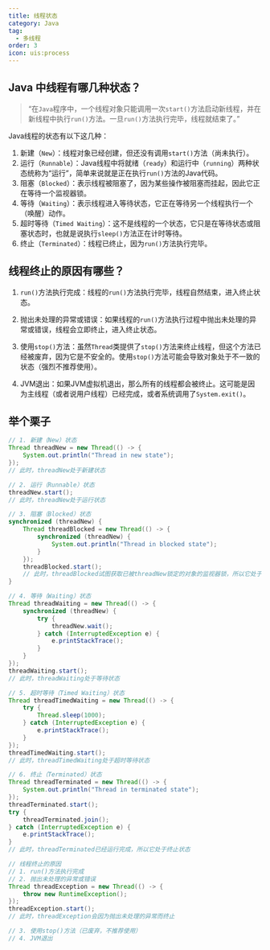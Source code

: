 ```yaml
---
title: 线程状态
category: Java
tag:
  - 多线程
order: 3
icon: uis:process
---
```



## Java 中线程有哪几种状态？

> “在`Java`程序中，一个线程对象只能调用一次`start()`方法启动新线程，并在新线程中执行`run()`方法。一旦`run()`方法执行完毕，线程就结束了。”

Java线程的状态有以下这几种：

1. 新建（`New`）：线程对象已经创建，但还没有调用`start()`方法（尚未执行）。
2. 运行（`Runnable`）：Java线程中将就绪（`ready`）和运行中（`running`）两种状态统称为“运行”，简单来说就是正在执行`run()`方法的Java代码。
3. 阻塞（`Blocked`）：表示线程被阻塞了，因为某些操作被阻塞而挂起，因此它正在等待一个监视器锁。
4. 等待（`Waiting`）：表示线程进入等待状态，它正在等待另一个线程执行一个（唤醒）动作。
5. 超时等待（`Timed Waiting`）：这不是线程的一个状态，它只是在等待状态或阻塞状态时，也就是说执行`sleep()`方法正在计时等待。
6. 终止（`Terminated`）：线程已终止，因为`run()`方法执行完毕。

## 线程终止的原因有哪些？

1. `run()`方法执行完成：线程的`run()`方法执行完毕，线程自然结束，进入终止状态。

2. 抛出未处理的异常或错误：如果线程的`run()`方法执行过程中抛出未处理的异常或错误，线程会立即终止，进入终止状态。

3. 使用`stop()`方法：虽然`Thread`类提供了`stop()`方法来终止线程，但这个方法已经被废弃，因为它是不安全的。使用`stop()`方法可能会导致对象处于不一致的状态（强烈不推荐使用）。

4. JVM退出：如果JVM虚拟机退出，那么所有的线程都会被终止。这可能是因为主线程（或者说用户线程）已经完成，或者系统调用了`System.exit()`。

## 举个栗子

```java
// 1. 新建（New）状态
Thread threadNew = new Thread(() -> {
    System.out.println("Thread in new state");
});
// 此时，threadNew处于新建状态

// 2. 运行（Runnable）状态
threadNew.start();
// 此时，threadNew处于运行状态

// 3. 阻塞（Blocked）状态
synchronized (threadNew) {
    Thread threadBlocked = new Thread(() -> {
        synchronized (threadNew) {
            System.out.println("Thread in blocked state");
        }
    });
    threadBlocked.start();
    // 此时，threadBlocked试图获取已被threadNew锁定的对象的监视器锁，所以它处于阻塞状态
}

// 4. 等待（Waiting）状态
Thread threadWaiting = new Thread(() -> {
    synchronized (threadNew) {
        try {
            threadNew.wait();
        } catch (InterruptedException e) {
            e.printStackTrace();
        }
    }
});
threadWaiting.start();
// 此时，threadWaiting处于等待状态

// 5. 超时等待（Timed Waiting）状态
Thread threadTimedWaiting = new Thread(() -> {
    try {
        Thread.sleep(1000);
    } catch (InterruptedException e) {
        e.printStackTrace();
    }
});
threadTimedWaiting.start();
// 此时，threadTimedWaiting处于超时等待状态

// 6. 终止（Terminated）状态
Thread threadTerminated = new Thread(() -> {
    System.out.println("Thread in terminated state");
});
threadTerminated.start();
try {
    threadTerminated.join();
} catch (InterruptedException e) {
    e.printStackTrace();
}
// 此时，threadTerminated已经运行完成，所以它处于终止状态

// 线程终止的原因
// 1. run()方法执行完成
// 2. 抛出未处理的异常或错误
Thread threadException = new Thread(() -> {
    throw new RuntimeException();
});
threadException.start();
// 此时，threadException会因为抛出未处理的异常而终止

// 3. 使用stop()方法（已废弃，不推荐使用）
// 4. JVM退出
```
